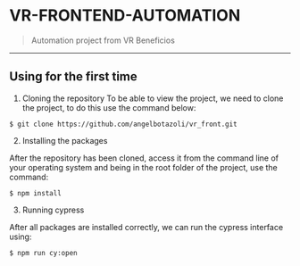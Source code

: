 # VR-FRONTEND-AUTOMATION

> Automation project from VR Beneficios

---

## Using for the first time

  1. Cloning the repository
 To be able to view the project, we need to clone the project, to do this use the command below: 
 
 ```
 $ git clone https://github.com/angelbotazoli/vr_front.git
 ```
 
 2. Installing the packages

After the repository has been cloned, access it from the command line of your operating system and being in the root folder of the project, use the command:

```
$ npm install
```

3. Running cypress

After all packages are installed correctly, we can run the cypress interface using:

```
$ npm run cy:open
```

